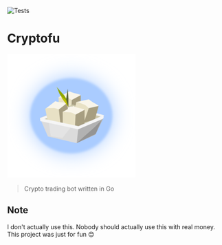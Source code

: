 ![Tests](https://github.com/jollyjerr/cryptofu/workflows/Tests/badge.svg?branch=main)

# Cryptofu

![](./assets/cryptofu.png)

> Crypto trading bot written in Go

## Note

I don't actually use this. Nobody should actually use this with real money. This project was just for fun 😊
